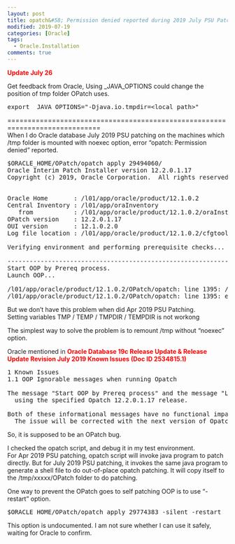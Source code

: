 ```yaml
---
layout: post
title: opatch&#58; Permission denied reported during 2019 July PSU Patching
modified: 2019-07-19
categories: [Oracle]  
tags: 
  - Oracle.Installation
comments: true
---
```

<span style="color:#ff0000;"><strong>Update July 26</strong></span> <br/>

Get feedback from Oracle, Using _JAVA_OPTIONS could change the position of tmp folder OPatch uses.<br/>
 
<pre class="prettyprint lang-sql linenums=1 ">export _JAVA_OPTIONS="-Djava.io.tmpdir=&lt;local path&gt;" </pre>

=============================================================================<br/>
When I do Oracle database July 2019 PSU patching on the machines which /tmp folder is mounted with noexec option, error “opatch: Permission denied” reported.
<pre class="prettyprint lang-sql linenums=1 ">
$ORACLE_HOME/OPatch/opatch apply 29494060/
Oracle Interim Patch Installer version 12.2.0.1.17
Copyright (c) 2019, Oracle Corporation.  All rights reserved.


Oracle Home       : /l01/app/oracle/product/12.1.0.2
Central Inventory : /l01/app/oraInventory
   from           : /l01/app/oracle/product/12.1.0.2/oraInst.loc
OPatch version    : 12.2.0.1.17
OUI version       : 12.1.0.2.0
Log file location : /l01/app/oracle/product/12.1.0.2/cfgtoollogs/opatch/opatch2019-07-19_11-21-09AM_1.log

Verifying environment and performing prerequisite checks...

--------------------------------------------------------------------------------
Start OOP by Prereq process.
Launch OOP...

/l01/app/oracle/product/12.1.0.2/OPatch/opatch: line 1395: /tmp/oracle-home-1563549677485107/OPatch/opatch: Permission denied
/l01/app/oracle/product/12.1.0.2/OPatch/opatch: line 1395: exec: /tmp/oracle-home-1563549677485107/OPatch/opatch: cannot execute: Permission denied
</pre>

But we don’t have this problem when did Apr 2019 PSU Patching. <br/>
Setting variables TMP / TEMP / TMPDIR / TEMPDIR is not workong

The simplest way to solve the problem is to remount /tmp without “noexec” option.

Oracle mentioned in <span style="color:#ff0000;"><strong>Oracle Database 19c Release Update & Release Update Revision July 2019 Known Issues (Doc ID 2534815.1) </strong></span>
<pre class="prettyprint lang-sql linenums=1 ">
1 Known Issues
1.1 OOP Ignorable messages when running Opatch

The message "Start OOP by Prereq process" and the message "Launch OOP..." prints on console during 19.4.0.0.190716 DB RU rollback 
  using the specified Opatch 12.2.0.1.17 release.

Both of these informational messages have no functional impact to the rollback flow and are printed in error. Please ignore them. 
  The issue will be corrected with the next version of Opatch 12.2.0.1.18 release.
</pre>

So, it is supposed to be an OPatch bug.<br/>

I checked the opatch script, and debug it in my test environment.<br/>
For Apr 2019 PSU patching, opatch script will invoke java program to patch directly. But for July 2019 PSU patching, it invokes the same java program to generate a shell file to do out-of-place opatch patching. It will copy itself to the /tmp/xxxxx/OPatch folder to do patching.

One way to prevent the OPatch goes to self patching OOP is to use “-restart” option.<br/>
<pre class="prettyprint lang-sql linenums=1 ">$ORACLE_HOME/OPatch/opatch apply 29774383 -silent -restart</pre>
This option is undocumented. I am not sure whether I can use it safely, waiting for Oracle to confirm.












